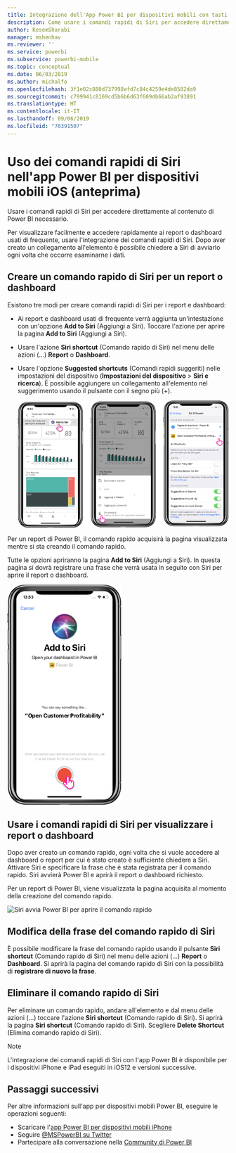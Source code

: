 ```yaml
---
title: Integrazione dell'App Power BI per dispositivi mobili con tasti di scelta rapida Siri
description: Come usare i comandi rapidi di Siri per accedere direttamente al contenuto di Power BI necessario.
author: KesemSharabi
manager: mshenhav
ms.reviewer: ''
ms.service: powerbi
ms.subservice: powerbi-mobile
ms.topic: conceptual
ms.date: 06/03/2019
ms.author: michalfo
ms.openlocfilehash: 3f1e02c880d737998afd7c84c4259e4de8582da9
ms.sourcegitcommit: c799941c8169cd5b6b6d63f609db66ab2af93891
ms.translationtype: HT
ms.contentlocale: it-IT
ms.lasthandoff: 09/06/2019
ms.locfileid: "70391507"
---
```

# <a name="using-siri-shortcuts-in-power-bi-mobile-ios-app-preview"></a>Uso dei comandi rapidi di Siri nell'app Power BI per dispositivi mobili iOS (anteprima)

Usare i comandi rapidi di Siri per accedere direttamente al contenuto di Power BI necessario.

Per visualizzare facilmente e accedere rapidamente ai report o dashboard usati di frequente, usare l'integrazione dei comandi rapidi di Siri. Dopo aver creato un collegamento all'elemento è possibile chiedere a Siri di avviarlo ogni volta che occorre esaminarne i dati.

## <a name="create-siri-shortcut-for-a-report-or-dashboard"></a>Creare un comando rapido di Siri per un report o dashboard

Esistono tre modi per creare comandi rapidi di Siri per i report e dashboard:

- Ai report e dashboard usati di frequente verrà aggiunta un'intestazione con un'opzione **Add to Siri** (Aggiungi a Siri). Toccare l'azione per aprire la pagina **Add to Siri** (Aggiungi a Siri).
    
- Usare l'azione **Siri shortcut** (Comando rapido di Siri) nel menu delle azioni (...) **Report** o **Dashboard**.
    
- Usare l'opzione **Suggested shortcuts** (Comandi rapidi suggeriti) nelle impostazioni del dispositivo (**Impostazioni del dispositivo** > **Siri e ricerca**). È possibile aggiungere un collegamento all'elemento nel suggerimento usando il pulsante con il segno più (+).
     
     ![Creare un comando rapido](./media/mobile-apps-ios-siri-search/power-bi-siri-create-shortcut.png)

Per un report di Power BI, il comando rapido acquisirà la pagina visualizzata mentre si sta creando il comando rapido. 

Tutte le opzioni apriranno la pagina **Add to Siri** (Aggiungi a Siri). In questa pagina si dovrà registrare una frase che verrà usata in seguito con Siri per aprire il report o dashboard. 
   
![Pagina Add to Siri (Aggiungi a Siri)](./media/mobile-apps-ios-siri-search/power-bi-siri-add-page.png)
    

## <a name="use-siri-shortcuts-to-view-report-or-dashboard"></a>Usare i comandi rapidi di Siri per visualizzare i report o dashboard

Dopo aver creato un comando rapido, ogni volta che si vuole accedere al dashboard o report per cui è stato creato è sufficiente chiedere a Siri.
Attivare Siri e specificare la frase che è stata registrata per il comando rapido. Siri avvierà Power BI e aprirà il report o dashboard richiesto. 

Per un report di Power BI, viene visualizzata la pagina acquisita al momento della creazione del comando rapido.


  ![Siri avvia Power BI per aprire il comando rapido](./media/mobile-apps-ios-siri-search/power-bi-siri-open.png)
  

## <a name="edit-siri-shortcut-phrase"></a>Modifica della frase del comando rapido di Siri 
È possibile modificare la frase del comando rapido usando il pulsante **Siri shortcut** (Comando rapido di Siri) nel menu delle azioni (...) **Report** o **Dashboard**. Si aprirà la pagina del comando rapido di Siri con la possibilità di **registrare di nuovo la frase**. 

## <a name="delete-siri-shortcut"></a>Eliminare il comando rapido di Siri 
Per eliminare un comando rapido, andare all'elemento e dal menu delle azioni (...) toccare l'azione **Siri shortcut** (Comando rapido di Siri). Si aprirà la pagina **Siri shortcut** (Comando rapido di Siri). Scegliere **Delete Shortcut** (Elimina comando rapido di Siri).


> [!NOTE]
> L'integrazione dei comandi rapidi di Siri con l'app Power BI è disponibile per i dispositivi iPhone e iPad eseguiti in iOS12 e versioni successive.
> 

## <a name="next-steps"></a>Passaggi successivi
Per altre informazioni sull'app per dispositivi mobili Power BI, eseguire le operazioni seguenti: 

* Scaricare l'[app Power BI per dispositivi mobili iPhone](http://go.microsoft.com/fwlink/?LinkId=522062)
* Seguire [@MSPowerBI su Twitter](https://twitter.com/MSPowerBI)
* Partecipare alla conversazione nella [Community di Power BI](http://community.powerbi.com/)

